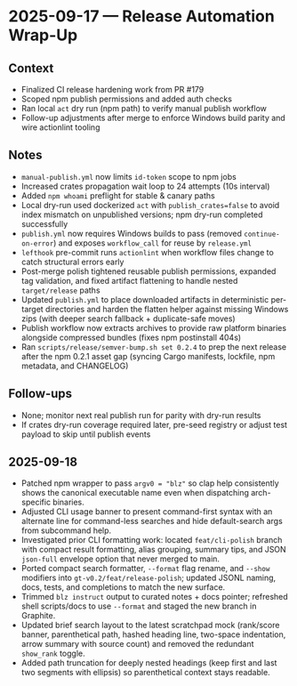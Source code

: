 # 2025-09-17 — Release Automation Wrap-Up

## Context
- Finalized CI release hardening work from PR #179
- Scoped npm publish permissions and added auth checks
- Ran local `act` dry run (npm path) to verify manual publish workflow
- Follow-up adjustments after merge to enforce Windows build parity and wire actionlint tooling

## Notes
- `manual-publish.yml` now limits `id-token` scope to npm jobs
- Increased crates propagation wait loop to 24 attempts (10s interval)
- Added `npm whoami` preflight for stable & canary paths
- Local dry-run used dockerized `act` with `publish_crates=false` to avoid index mismatch on unpublished versions; npm dry-run completed successfully
- `publish.yml` now requires Windows builds to pass (removed `continue-on-error`) and exposes `workflow_call` for reuse by `release.yml`
- `lefthook` pre-commit runs `actionlint` when workflow files change to catch structural errors early
- Post-merge polish tightened reusable publish permissions, expanded tag validation, and fixed artifact flattening to handle nested `target/release` paths
- Updated `publish.yml` to place downloaded artifacts in deterministic per-target directories and harden the flatten helper against missing Windows zips (with deeper search fallback + duplicate-safe moves)
- Publish workflow now extracts archives to provide raw platform binaries alongside compressed bundles (fixes npm postinstall 404s)
- Ran `scripts/release/semver-bump.sh set 0.2.4` to prep the next release after the npm 0.2.1 asset gap (syncing Cargo manifests, lockfile, npm metadata, and CHANGELOG)

## Follow-ups
- None; monitor next real publish run for parity with dry-run results
- If crates dry-run coverage required later, pre-seed registry or adjust test payload to skip until publish events

## 2025-09-18
- Patched npm wrapper to pass `argv0 = "blz"` so clap help consistently shows the canonical executable name even when dispatching arch-specific binaries.
- Adjusted CLI usage banner to present command-first syntax with an alternate line for command-less searches and hide default-search args from subcommand help.
- Investigated prior CLI formatting work: located `feat/cli-polish` branch with compact result formatting, alias grouping, summary tips, and JSON `json-full` envelope option that never merged to main.
- Ported compact search formatter, `--format` flag rename, and `--show` modifiers into `gt-v0.2/feat/release-polish`; updated JSONL naming, docs, tests, and completions to match the new surface.
- Trimmed `blz instruct` output to curated notes + docs pointer; refreshed shell scripts/docs to use `--format` and staged the new branch in Graphite.
- Updated brief search layout to the latest scratchpad mock (rank/score banner, parenthetical path, hashed heading line, two-space indentation, arrow summary with source count) and removed the redundant `show_rank` toggle.
- Added path truncation for deeply nested headings (keep first and last two segments with ellipsis) so parenthetical context stays readable.
